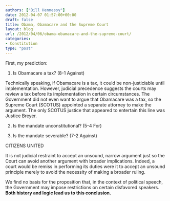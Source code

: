 ```yaml
---
authors: ["Bill Hennessy"]
date: 2012-04-07 01:57:00+00:00
draft: false
title: Obama, Obamacare and the Supreme Court
layout: blog
url: /2012/04/06/obama-obamacare-and-the-supreme-court/
categories:
- Constitution
type: "post"
---
```


First, my prediction:

 

1) Is Obamacare a tax? (8-1 Against)

 

Technically speaking, if Obamacare is a tax, it could be non-justiciable until implementation. However, judicial precedence suggests the courts may review a tax before its implementation in certain circumstances. The Government did not even want to argue that Obamacare was a tax, so the Supreme Court (SCOTUS) appointed a separate attorney to make the argument. The only SCOTUS justice that appeared to entertain this line was Justice Breyer.

 

2) Is the mandate unconstitutional? (5-4 For)

 

3) Is the mandate severable? (7-2 Against)

 

CITIZENS UNITED

 

It is not judicial restraint to accept an unsound, narrow argument just so the Court can avoid another argument with broader implications. Indeed, a court would be remiss in performing its duties were it to accept an unsound principle merely to avoid the necessity of making a broader ruling.

 

We find no basis for the proposition that, in the context of political speech, the Government may impose restrictions on certain disfavored speakers. **Both history and logic lead us to this conclusion.**
